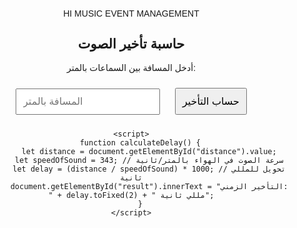 HI MUSIC EVENT MANAGEMENT
<!DOCTYPE html>
<html lang="ar">
<head>
    <meta charset="UTF-8">
    <meta name="viewport" content="width=device-width, initial-scale=1.0">
    <title>حاسبة تأخير الصوت</title>
    <style>
        body { font-family: Arial, sans-serif; text-align: center; margin: 20px; }
        input, button { margin: 10px; padding: 10px; font-size: 16px; }
    </style>
</head>
<body>
    <h2>حاسبة تأخير الصوت</h2>
    <p>أدخل المسافة بين السماعات بالمتر:</p>
    <input type="number" id="distance" placeholder="المسافة بالمتر">
    <button onclick="calculateDelay()">حساب التأخير</button>
    <p id="result"></p>

    <script>
        function calculateDelay() {
            let distance = document.getElementById("distance").value;
            let speedOfSound = 343; // سرعة الصوت في الهواء بالمتر/ثانية
            let delay = (distance / speedOfSound) * 1000; // تحويل للمللي ثانية
            document.getElementById("result").innerText = "التأخير الزمني: " + delay.toFixed(2) + " مللي ثانية";
        }
    </script>
</body>
</html>
